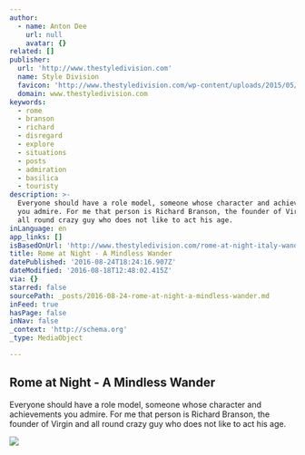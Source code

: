 ```yaml
---
author:
  - name: Anton Dee
    url: null
    avatar: {}
related: []
publisher:
  url: 'http://www.thestyledivision.com'
  name: Style Division
  favicon: 'http://www.thestyledivision.com/wp-content/uploads/2015/05/favicon2-copy.png'
  domain: www.thestyledivision.com
keywords:
  - rome
  - branson
  - richard
  - disregard
  - explore
  - situations
  - posts
  - admiration
  - basilica
  - touristy
description: >-
  Everyone should have a role model, someone whose character and achievements
  you admire. For me that person is Richard Branson, the founder of Virgin and
  all round crazy guy who does not like to act his age.
inLanguage: en
app_links: []
isBasedOnUrl: 'http://www.thestyledivision.com/rome-at-night-italy-wander'
title: Rome at Night - A Mindless Wander
datePublished: '2016-08-24T18:24:16.907Z'
dateModified: '2016-08-18T12:48:02.415Z'
via: {}
starred: false
sourcePath: _posts/2016-08-24-rome-at-night-a-mindless-wander.md
inFeed: true
hasPage: false
inNav: false
_context: 'http://schema.org'
_type: MediaObject

---
```

<article style=""><h1>Rome at Night - A Mindless Wander</h1><p>Everyone should have a role model, someone whose character and achievements you admire. For me that person is Richard Branson, the founder of Virgin and all round crazy guy who does not like to act his age.</p><img src="http://www.thestyledivision.com/wp-content/uploads/2016/05/rome-italy-at-night-stroll-travel-blog-2.jpg" /></article>